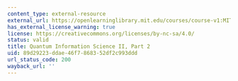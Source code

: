 ```yaml
---
content_type: external-resource
external_url: https://openlearninglibrary.mit.edu/courses/course-v1:MITx+8.370.2x+1T2018/about
has_external_license_warning: true
license: https://creativecommons.org/licenses/by-nc-sa/4.0/
status: valid
title: Quantum Information Science II, Part 2
uid: 89d29223-ddae-46f7-8683-52df2c993ddd
url_status_code: 200
wayback_url: ''
---
```

